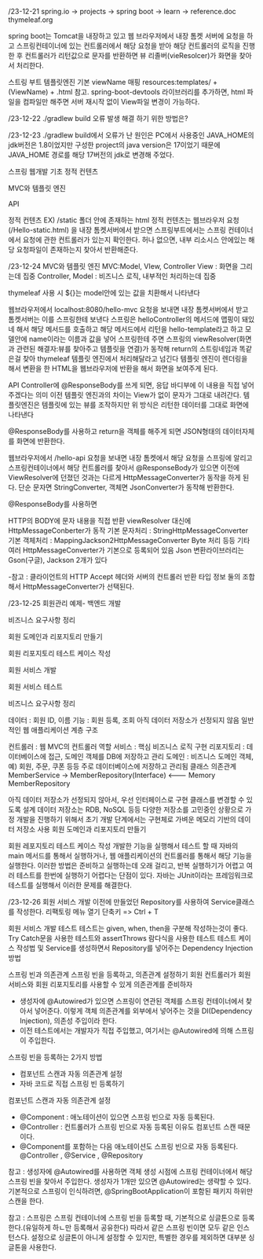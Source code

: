 /23-12-21 spring.io -> projects -> spring boot -> learn -> reference.doc thymeleaf.org

spring boot는 Tomcat을 내장하고 있고 웹 브라우저에서 내장 톰켓 서버에 요청을 하고 스프링컨테이너에 있는 컨트롤러에서 해당 요청을 받아 해당 컨트롤러의 로직을 진행한 후 컨트롤러가 리턴값으로 문자를 반환하면 뷰 리졸버(vieResolcer)가 화면을 찾아서 처리한다.

스트링 부트 템플릿엔진 기본 viewName 매핑
resources:templates/ +(ViewName) + .html
참고. spring-boot-devtools 라이브러리를 추가하면, html 파일을 컴파일만 해주면 서버 재시작 없이 View파일 변경이 가능하다.

/23-12-22 ./gradlew build 오류 발생 해결 하기 위한 방법은?

/23-12-23 ./gradlew build에서 오류가 난 원인은 PC에서 사용중인 JAVA_HOME의 jdk버전은 1.8이었지만 구성한 project의 java version은 17이었기 때문에 JAVA_HOME 경로를 해당 17버전의 jdk로 변경해 주었다.

스프링 웹개발 기초
정적 컨텐츠

MVC와 템플릿 엔진

API

정적 컨텐츠 EX) /static 폴더 안에 존재하는 html 정적 컨텐츠는 웹브라우저 요청 (/Hello-static.html) 을 내장 톰켓서버에서 받으면 스프링부트에서는 스프링 컨테이너에서 요청에 관한 컨트롤러가 있는지 확인한다. 허나 없으면, 내부 리소시스 안에있는 해당 요청파일이 존재하는지 찾아서 반환해준다.

/23-12-24 MVC와 템플릿 엔진 MVC:Model, VIew, Controller View : 화면을 그리는데 집중 Controller, Model : 비즈니스 로직, 내부적인 처리하는데 집중

thymeleaf 사용 시 ${}는 model안에 있는 값을 치환해서 나타낸다

웹브라우저에서 localhost:8080/hello-mvc 요청을 보내면 내장 톰켓서버에서 받고 톰켓서버는 이를 스프링한테 보낸다 스프링은 helloController의 메서드에 맵핑이 돼있네 해서 해당 메서드를 호출하고 해당 메서드에서 리턴을 hello-template라고 하고 모델안에 name이라는 이름과 값을 넣어 스프링한테 주면 스프링의 viewResolver(화면과 관련된 해결자:뷰를 찾아주고 템플릿을 연결)가 동작해 return의 스트링네임과 똑같은걸 찾아 thymeleaf 템플릿 엔진에서 처리해달라고 넘긴다 템플릿 엔진이 렌더링을 해서 변환을 한 HTML을 웹브라우저에 반환을 해서 화면을 보여주게 된다.

API Controller에 @ResponseBody를 쓰게 되면, 응답 바디부에 이 내용을 직접 넣어주겠다는 의미 이전 템플릿 엔진과의 차이는 View가 없이 문자가 그대로 내려간다. 템플릿엔진은 템플릿에 있는 뷰를 조작하지만 위 방식은 리턴한 데이터를 그대로 화면에 나타낸다

@ResponseBody를 사용하고 return을 객체를 해주게 되면 JSON형태의 데이터자체를 화면에 반환한다.

웹브라우저에서 /hello-api 요청을 보내면 내장 톰켓에서 해당 요청을 스프링에 알리고 스프링컨테이너에서 해당 컨트롤러를 찾아서 @ResponseBody가 있으면 이전에 ViewResolver에 던졌던 것과는 다르게 HttpMessageConverter가 동작을 하게 된다. 단순 문자면 StringConverter, 객체면 JsonConverter가 동작해 반환한다.

@ResponseBody를 사용하면

HTTP의 BODY에 문자 내용을 직접 반환
viewResolver 대신에 HttpMessageConberter가 동작
기본 문자처리 : StringHttpMessageConverter
기본 객체처리 : MappingJackson2HttpMessageConverter
Byte 처리 등등 기타 여러 HttpMessageConverter가 기본으로 등록되어 있음
Json 변환라이브러리는 Gson(구글), Jackson 2개가 있다

-참고 : 클라이언트의 HTTP Accept 헤더와 서버의 컨트롤러 반환 타입 정보 둘의 조합해서 HttpMessageConverter가 선택된다.

/23-12-25 회원관리 예제- 백엔드 개발

비즈니스 요구사항 정리

회원 도메인과 리포지토리 만들기

회원 리포지토리 테스트 케이스 작성

회원 서비스 개발

회원 서비스 테스트

비즈니스 요구사항 정리

데이터 : 회원 ID, 이름
기능 : 회원 등록, 조회
아직 데이터 저장소가 선정되지 않음
일반적인 웹 애플리케이션 계층 구조

컨트롤러 : 웹 MVC의 컨트롤러 역할
서비스 : 핵심 비즈니스 로직 구현
리포지토리 : 데이터베이스에 접근, 도메인 객체를 DB에 저장하고 관리
도메인 : 비즈니스 도메인 객체, 예) 회원, 주문, 쿠폰 등등 주로 데이터베이스에 저장하고 관리됨
클래스 의존관계 MemberService -> MemberRepository(Interface) <--- Memory MemberRepository

아직 데이터 저장소가 선정되지 않아서, 우선 인터페이스로 구현 클래스를 변경할 수 있도록 설계
데이터 저장소는 RDB, NoSQL 등등 다양한 저장소를 고민중인 상황으로 가정
개발을 진행하기 위해서 초기 개발 단계에서는 구현체로 가벼운 메모리 기반의 데이터 저장소 사용
회원 도메인과 리포지토리 만들기

회원 레포지토리 테스트 케이스 작성
개발한 기능을 실행해서 테스트 할 때 자바의 main 메서드를 통해서 실행하거나, 웹 애플리케이션의 컨트롤러를 통해서 해당 기능을 실행한다.
이러한 방법은 준비하고 실행하는데 오래 걸리고, 반복 실행하기가 어렵고 여러 테스트를 한번에 실행하기 어렵다는 단점이 있다. 
자바는 JUnit이라는 프레임워크로 테스트를 실행해서 이러한 문제를 해결한다.

/23-12-26
회원 서비스 개발 
이전에 만들었던 Repository를 사용하여 Service클래스를 작성한다.
리팩토링 메뉴 열기 단축키 => Ctrl + T

회원 서비스 개발 테스트
테스트는 given, when, then을 구분해 작성하는것이 좋다.
Try Catch문을 사용한 테스트와 assertThrows 람다식을 사용한 테스트 
테스트 케이스 작성법 및 
Service를 생성하면서 Repository를 넣어주는
Dependency Injection 방법

스프링 빈과 의존관계
스프링 빈을 등록하고, 의존관계 설정하기
회원 컨트롤러가 회원서비스와 회원 리포지토리를 사용할 수 있게 의존관계를 준비하자
- 생성자에 @Autowired가 있으면 스프링이 연관된 객체를 스프링 컨테이너에서 찾아서 넣어준다. 이렇게 객체 의존관계를 외부에서 넣어주는 것을 DI(Dependency Injection), 의존성 주입이라 한다.
- 이전 테스트에서는 개발자가 직접 주입했고, 여기서는 @Autowired에 의해 스프링이 주입한다.

스프링 빈을 등록하는 2가지 방법
- 컴포넌트 스캔과 자동 의존관계 설정
- 자바 코드로 직접 스프링 빈 등록하기

컴포넌트 스캔과 자동 의존관계 설정
- @Component : 애노테이션이 있으면 스프링 빈으로 자동 등록된다.
- @Controller : 컨트롤러가 스프링 빈으로 자동 등록된 이유도 컴포넌트 스캔 때문이다.
- @Component를 포함하는 다음 애노테이션도 스프링 빈으로 자동 등록된다. @Controller , @Service , @Repository

참고 : 생성자에 @Autowired를 사용하면 객체 생성 시점에 스프링 컨테이너에서 해당 스프링 빈을 찾아서 주입한다. 
생성자가 1개만 있으면 @Autowired는 생략할 수 있다.
기본적으로 스프링이 인식하려면, @SpringBootApplication이 포함된 패키지 하위만 스캔을 한다.

참고 : 스프링은 스프링 컨테이너에 스프링 빈을 등록할 때, 기본적으로 싱글톤으로 등록한다.(유일하게 하ㄴ만 등록해서 공유한다)
따라서 같은 스프링 빈이면 모두 같은 인스턴스다. 설정으로 싱글톤이 아니게 설정할 수 있지만, 특별한 경우를 제외하면 대부분 싱글톤을 사용한다.

